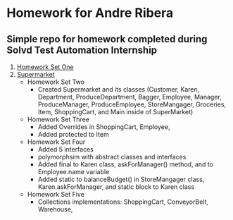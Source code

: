 # Homework for Andre Ribera
## Simple repo for homework completed during Solvd Test Automation Internship

1. [Homework Set One](https://github.com/andre-ribera/aribera-homework/tree/master/src/main/java/homeworkOne)
2. [Supermarket](https://github.com/andre-ribera/aribera-homework/tree/master/src/main/java/homeworkTwo)
    * Homework Set Two
        * Created Supermarket and its classes (Customer, Karen, Department, ProduceDepartment, Bagger, Employee, Manager, ProduceManager, ProduceEmployee, StoreMangager, Groceries, Item, ShoppingCart, and Main inside of SuperMarket)
    * Homework Set Three
        * Added Overrides in ShoppingCart, Employee, 
        * Added protected to Item
    * Homework Set Four
        * Added 5 interfaces 
        * polymorphsim with abstract classes and interfaces
        * Added final to Karen class, askForManager() method, and to Employee.name variable
        * Added static to balanceBudget() in StoreMangager class, Karen.askForManager, and static block to Karen class
    * Homework Set Five
        * Collections implementations: ShoppingCart, ConveyorBelt, Warehouse, 
